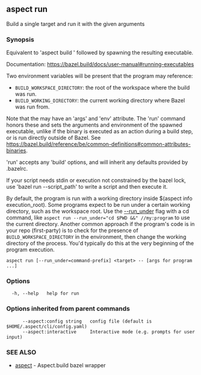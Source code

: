 ## aspect run

Build a single target and run it with the given arguments

### Synopsis

Equivalent to 'aspect build <target>' followed by spawning the resulting executable.

Documentation: <https://bazel.build/docs/user-manual#running-executables>

Two environment variables will be present that the program may reference:
- `BUILD_WORKSPACE_DIRECTORY`: the root of the workspace where the build was run.
- `BUILD_WORKING_DIRECTORY`: the current working directory where Bazel was run from.

Note that the <target> may have an 'args' and 'env' attribute. The 'run' command honors these and
sets the arguments and environment of the spawned executable, unlike if the binary is executed as
an action during a build step, or is run directly outside of Bazel.
See <https://bazel.build/reference/be/common-definitions#common-attributes-binaries>.

'run' accepts any 'build' options, and will inherit any defaults provided by .bazelrc.

If your script needs stdin or execution not constrained by the bazel lock,
use 'bazel run --script_path' to write a script and then execute it.

By default, the program is run with a working directory inside $(aspect info execution_root).
Some programs expect to be run under a certain working directory, such as the workspace root.
Use the [--run_under](https://bazel.build/docs/user-manual#run_under) flag with a cd command, like
`aspect run --run_under="cd $PWD &&" //my:program` to use the current directory.
Another common approach if the program's code is in your repo (first-party) is to check for the
presence of `BUILD_WORKSPACE_DIRECTORY` in the environment, then change the working
directory of the process. You'd typically do this at the very beginning of the program execution.


```
aspect run [--run_under=command-prefix] <target> -- [args for program ...]
```

### Options

```
  -h, --help   help for run
```

### Options inherited from parent commands

```
      --aspect:config string   config file (default is $HOME/.aspect/cli/config.yaml)
      --aspect:interactive     Interactive mode (e.g. prompts for user input)
```

### SEE ALSO

* [aspect](aspect.md)	 - Aspect.build bazel wrapper

